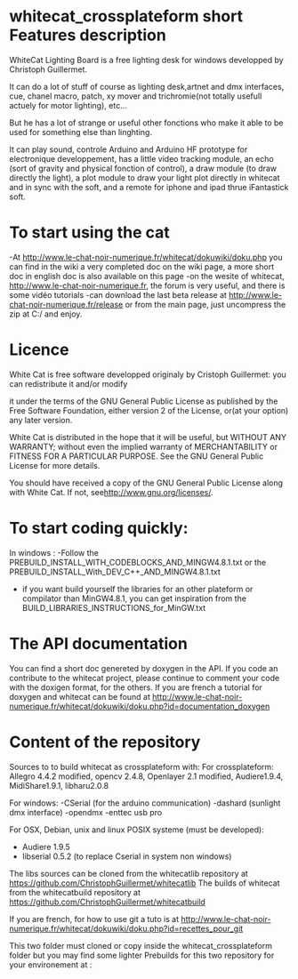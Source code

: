 whitecat_crossplateform short Features description
===================================================
WhiteCat Lighting Board is a free lighting desk for windows developped by Christoph Guillermet.

It can do a lot of stuff of course as lighting desk,artnet and dmx interfaces, cue, chanel macro, patch, xy mover and trichromie(not totally usefull actuely for motor lighting), etc...

But he has a lot of strange or useful other fonctions who make it able to be used for something else than linghting.

It can play sound, controle Arduino and Arduino HF prototype for electronique developpement, has a little video tracking module, an echo (sort of gravity and physical fonction of control), a draw module (to draw directly the light), a plot module to draw your light plot directly in whitecat and in sync with the soft, and a remote for iphone and ipad thrue iFantastick soft.
 
To start using the cat
====================
-At http://www.le-chat-noir-numerique.fr/whitecat/dokuwiki/doku.php you can find in the wiki a very completed doc on the wiki page, a more short doc in english doc is also available on this page
-on the wesite of whitecat, http://www.le-chat-noir-numerique.fr, the forum is very useful, and there is some vidéo tutorials
-can download the last beta release at http://www.le-chat-noir-numerique.fr/release or from the main page, just uncompress the zip at C:/ and enjoy.

Licence
=======
White Cat is free software developped originaly by Cristoph Guillermet: you can redistribute it and/or modify

it under the terms of the GNU General Public License as published by the Free Software Foundation, either version 2 of the License, or(at your option) any later version.

White Cat is distributed in the hope that it will be useful,
but WITHOUT ANY WARRANTY; without even the implied warranty of
MERCHANTABILITY or FITNESS FOR A PARTICULAR PURPOSE.  See the
GNU General Public License for more details.

You should have received a copy of the GNU General Public License
along with White Cat.  If not, see<http://www.gnu.org/licenses/>.

To start coding quickly:
==============
In windows :
-Follow the PREBUILD_INSTALL_WITH_CODEBLOCKS_AND_MINGW4.8.1.txt or the PREBUILD_INSTALL_With_DEV_C++_AND_MINGW4.8.1.txt

- if you want build yourself the libraries for an other plateform or compilator than MinGW4.8.1, you can get inspiration from the BUILD_LIBRARIES_INSTRUCTIONS_for_MinGW.txt

The API documentation
=====================
You can find a short doc genereted by doxygen in the API.
If you code an contribute to the whitecat project, please continue to comment your code with the doxigen format, for the others. 
If you are french a tutorial for doxygen and whitecat can be found at http://www.le-chat-noir-numerique.fr/whitecat/dokuwiki/doku.php?id=documentation_doxygen

Content of the repository
============
Sources to to build whitecat as crossplateform with:
For crossplateform:
Allegro 4.4.2 modified, opencv 2.4.8, Openlayer 2.1 modified, Audiere1.9.4, MidiShare1.9.1, libharu2.0.8

For windows:
-CSerial (for the arduino communication)
-dashard (sunlight dmx interface)
-opendmx
-enttec usb pro

For OSX, Debian, unix and linux POSIX systeme (must be developed):
- Audiere 1.9.5
- libserial 0.5.2 (to replace Cserial in system non windows)

The libs sources can be cloned from the whitecatlib repository at https://github.com/ChristophGuillermet/whitecatlib
The builds of whitecat from the whitecatbuild repository at https://github.com/ChristophGuillermet/whitecatbuild

If you are french, for how to use git a tuto is at http://www.le-chat-noir-numerique.fr/whitecat/dokuwiki/doku.php?id=recettes_pour_git

This two folder must cloned or copy inside the whitecat_crossplateform folder but you may find some lighter Prebuilds for this two repository for your environement at :
